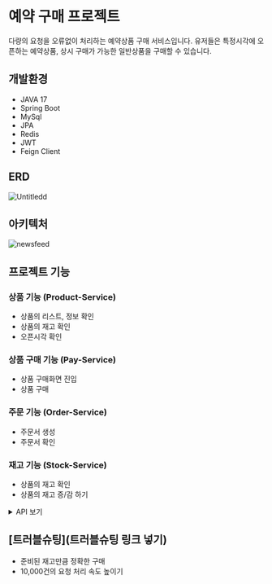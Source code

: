 # 예약 구매 프로젝트
다량의 요청을 오류없이 처리하는 예약상품 구매 서비스입니다.
유저들은 특정시각에 오픈하는 예약상품, 상시 구매가 가능한 일반상품을 구매할 수 있습니다.

## 개발환경
- JAVA 17
- Spring Boot
- MySql
- JPA
- Redis
- JWT
- Feign Client


## ERD
![Untitledd](https://github.com/skroy0513/hugeTraffic/assets/117910568/707b28fc-8c72-4b97-9e9d-542ce55b8743)


## 아키텍처
![newsfeed](https://github.com/skroy0513/MSA-newsfeed/assets/117910568/d2a3801b-8c13-4a73-8b9e-5cfd2823ff81)


## 프로젝트 기능
### 상품 기능 (Product-Service)
- 상품의 리스트, 정보 확인
- 상품의 재고 확인
- 오픈시각 확인
### 상품 구매 기능 (Pay-Service)
- 상품 구매화면 진입
- 상품 구매
### 주문 기능 (Order-Service)
- 주문서 생성
- 주문서 확인
### 재고 기능 (Stock-Service)
- 상품의 재고 확인
- 상품의 재고 증/감 하기

<details>
<summary>API 보기</summary>
<div markdown="1">
  
![product-service](https://github.com/skroy0513/hugeTraffic/assets/117910568/40beb68c-a863-4b7c-b053-6f64445e575f)
![pay-service](https://github.com/skroy0513/hugeTraffic/assets/117910568/c91b66d4-ebf6-427c-bd9d-45d1ab6bf46a)
![order-service](https://github.com/skroy0513/hugeTraffic/assets/117910568/edf477cc-bdbe-4830-b41d-0bdab1c92388)
![stock-service](https://github.com/skroy0513/hugeTraffic/assets/117910568/d2953703-16ec-4845-8ecf-d4d0205cc386)

</div>
</details>

## [트러블슈팅](트러블슈팅 링크 넣기)
- 준비된 재고만큼 정확한 구매
- 10,000건의 요청 처리 속도 높이기
